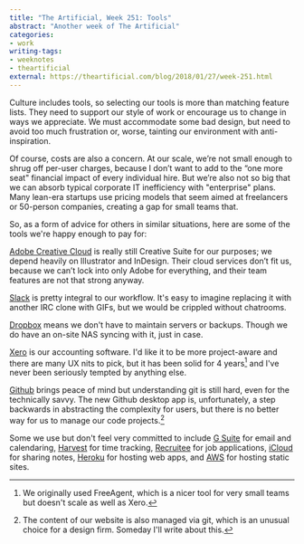 ```yaml
---
title: "The Artificial, Week 251: Tools"
abstract: "Another week of The Artificial"
categories:
- work
writing-tags:
- weeknotes
- theartificial
external: https://theartificial.com/blog/2018/01/27/week-251.html
---
```


Culture includes tools, so selecting our tools is more than matching feature lists. They need to support our style of work or encourage us to change in ways we appreciate. We must accommodate some bad design, but need to avoid too much frustration or, worse, tainting our environment with anti-inspiration.

Of course, costs are also a concern. At our scale, we’re not small enough to shrug off per-user charges, because I don’t want to add to the “one more seat" financial impact of every individual hire. But we’re also not so big that we can absorb typical corporate IT inefficiency with "enterprise" plans. Many lean-era startups use pricing models that seem aimed at freelancers or 50-person companies, creating a gap for small teams that.

So, as a form of advice for others in similar situations, here are some of the tools we're happy enough to pay for:

[Adobe Creative Cloud](https://www.adobe.com/nl/creativecloud/business/teams.html) is really still Creative Suite for our purposes; we depend heavily on Illustrator and InDesign. Their cloud services don’t fit us, because we can’t lock into only Adobe for everything, and their team features are not that strong anyway.

[Slack](https://slack.com/) is pretty integral to our workflow. It's easy to imagine replacing it with another IRC clone with GIFs, but we would be crippled without chatrooms.

[Dropbox](https://www.dropbox.com/business) means we don't have to maintain servers or backups. Though we do have an on-site NAS syncing with it, just in case.

[Xero](https://www.xero.com/) is our accounting software. I'd like it to be more project-aware and there are many UX nits to pick, but it has been solid for 4 years[^freeagent] and I've never been seriously tempted by anything else.

[^freeagent]: We originally used FreeAgent, which is a nicer tool for very small teams but doesn't scale as well as Xero.

[Github](https://github.com/business) brings peace of mind but understanding git is still hard, even for the technically savvy. The new Github desktop app is, unfortunately, a step backwards in abstracting the complexity for users, but there is no better way for us to manage our code projects.[^site]

[^site]: The content of our website is also managed via git, which is an unusual choice for a design firm. Someday I'll write about this.

Some we use but don't feel very committed to include [G Suite](https://gsuite.google.com/) for email and calendaring, [Harvest](https://www.getharvest.com/) for time tracking, [Recruitee](https://recruitee.com/) for job applications, [iCloud](https://www.apple.com/icloud/) for sharing notes, [Heroku](https://www.heroku.com/) for hosting web apps, and [AWS](https://aws.amazon.com/) for hosting static sites.

